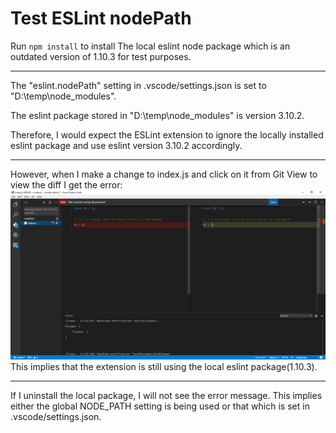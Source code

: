 # Test ESLint nodePath

Run `npm install` to install The local eslint node package which is an outdated version of 1.10.3 for test purposes.

---

The "eslint.nodePath" setting in .vscode/settings.json is set to "D:\\temp\\node_modules".

The eslint package stored in "D:\\temp\\node_modules" is version 3.10.2.

Therefore, I would expect the ESLint extension to ignore the locally installed eslint package and use eslint version 3.10.2 accordingly.

---

However, when I make a change to index.js and click on it from Git View to view the diff I get the error:
![Path Must Be A String](img/eslint_path_must_be_a_string.png)
This implies that the extension is still using the local eslint package(1.10.3).

---

If I uninstall the local package, I will not see the error message. This implies either the global NODE_PATH setting is being used or that which is set in .vscode/settings.json.
